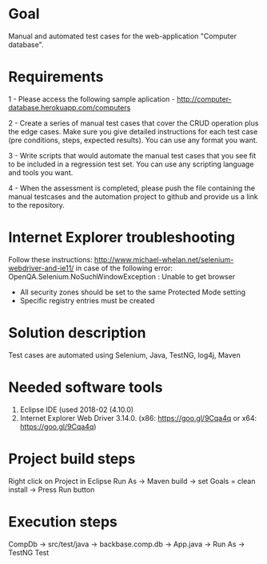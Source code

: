 # Goal
Manual and automated test cases for the web-application "Computer database".

# Requirements
1 - Please access the following sample aplication - http://computer-database.herokuapp.com/computers

2 - Create a series of manual test cases that cover the CRUD operation plus the edge cases. Make sure you give detailed instructions for each test case (pre conditions, steps, expected results). You can use any format you want.

3 - Write scripts that would automate the manual test cases that you see fit to be included in a regression test set. You can use any scripting language and tools you want.

4 - When the assessment is completed, please push the file containing the manual testcases and the automation project to github and provide us a link to the repository.

# Internet Explorer troubleshooting
Follow these instructions: http://www.michael-whelan.net/selenium-webdriver-and-ie11/ in case of the following error: OpenQA.Selenium.NoSuchWindowException : Unable to get browser
- All security zones should be set to the same Protected Mode setting
- Specific registry entries must be created

# Solution description
Test cases are automated using Selenium, Java, TestNG, log4j, Maven

# Needed software tools
1. Eclipse IDE (used 2018-02 (4.10.0)
2. Internet Explorer Web Driver 3.14.0. (x86: https://goo.gl/9Cqa4q or x64: https://goo.gl/9Cqa4q)

# Project build steps
Right click on Project in Eclipse
Run As -> Maven build -> set Goals = clean install -> Press Run button

# Execution steps
CompDb -> src/test/java -> backbase.comp.db -> App.java -> Run As -> TestNG Test

